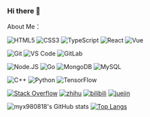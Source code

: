 ### Hi there 👋
 
  About Me：
  
  ![HTML5](https://img.shields.io/badge/-HTML5-E34F26?style=for-the-badge&logo=html5&logoColor=white)
  ![CSS3](https://img.shields.io/badge/-CSS3-1572B6?style=for-the-badge&logo=css3)
  ![TypeScript](https://img.shields.io/badge/-TypeScript-8fcfd1?style=for-the-badge&logo=typescript)
  ![React](https://img.shields.io/badge/-React-black?style=for-the-badge&logo=react)
  ![Vue](https://img.shields.io/badge/-Vue-424c50?style=for-the-badge&logo=vue.js)
  
  ![Git](https://img.shields.io/badge/-Git-00092C?style=for-the-badge&logo=git)
  ![VS Code](https://img.shields.io/badge/-VS%20Code-007ACC?style=for-the-badge&logo=visual-studio-code)
  ![GitLab](https://img.shields.io/badge/-GitLab-FCA121?style=for-the-badge&logo=gitlab)
  
  ![Node.JS](https://img.shields.io/badge/-Node.JS-black?style=for-the-badge&logo=Node.js)
  ![Go](https://img.shields.io/badge/-Go-394989?style=for-the-badge&logo=go)
  ![MongoDB](https://img.shields.io/badge/-MongoDB-622a1d?style=for-the-badge&logo=mongodb)
  ![MySQL](https://img.shields.io/badge/-MySQL-fff143?style=for-the-badge&logo=mysql)
  
  ![C++](https://img.shields.io/badge/-C++-00599C?style=for-the-badge&logo=c)
  ![Python](https://img.shields.io/badge/-Python-eedeb0?style=for-the-badge&logo=python)
  ![TensorFlow](https://img.shields.io/badge/-TensorFlow-black?style=for-the-badge&logo=tensorflow)
  
  [![Stack Overflow](https://img.shields.io/badge/-Stack_Overflow-black?style=for-the-badge&logo=stackoverflow)](https://stackoverflow.com/users/18641808/marcus-ma)
  [![zhihu](https://img.shields.io/badge/-知乎-black?style=for-the-badge&logo=zhihu)](https://www.zhihu.com/people/luan-dun-9)
  [![bilibili](https://img.shields.io/badge/-bilibili-black?style=for-the-badge&logo=bilibili)](https://www.zhihu.com/people/luan-dun-9)
  [![juejin](https://img.shields.io/badge/-掘金-black?style=for-the-badge&logo=juejin)](https://www.zhihu.com/people/luan-dun-9)
  
  
  
  
 
  ![myx980818's GitHub stats](https://github-readme-stats.vercel.app/api?username=myx980818&show_icons=true&theme=darcula)
   [![Top Langs](https://github-readme-stats.vercel.app/api/top-langs/?username=myx980818&layout=compact)](https://github.com/myx980818/github-readme-stats)
